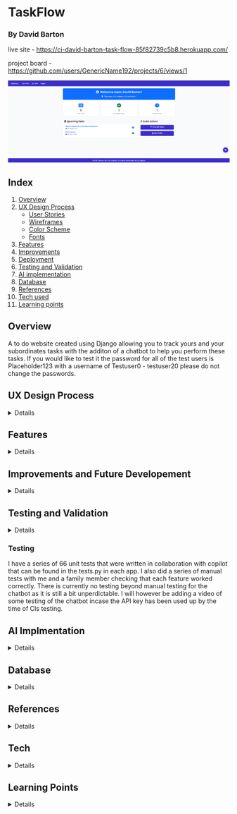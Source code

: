 # TaskFlow
### By David Barton

live site - https://ci-david-barton-task-flow-85f82739c5b8.herokuapp.com/

project board -  https://github.com/users/GenericName192/projects/6/views/1

![Website landing page](/documentation/TaskFlow-landing-page.png)

## Index
1. [Overview](#overview)
2. [UX Design Process](#ux-design-process)
    - [User Stories](#user-stories)
    - [Wireframes](#wireframes)
    - [Color Scheme](#color-scheme)
    - [Fonts](#fonts)
3. [Features](#features)
4. [Improvements](#improvments-and-future-development)
5. [Deployment](#deployment)
6. [Testing and Validation](#testing-and-validation)
7. [AI implementation](#ai-implementation)
8. [Database](#database)
9. [References](#references)
10. [Tech used](#tech-used)
11. [Learning points](#learning-points)


## Overview
A to do website created using Django allowing you to track yours and your subordinates tasks with the additon of a chatbot to help you perform these tasks. If you would like to test it the password for all of the test users is Placeholder123 with a username of Testuser0 - testuser20 please do not change the passwords.

## UX Design Process
<details>

project board -  https://github.com/users/GenericName192/projects/6/views/1

### User stories
<details>
1. Authentication & Profiles

- As a user, I want to sign up and log in so that I can securely access my tasks.
- As a user, I want to edit my profile (name, email, boss) so that my information stays up to date.
- As a manager, I want to set who reports to me so that I can assign them tasks.

2. Task Management

- As a user, I want to create a task for myself so that I can track my personal work.
- As a manager, I want to create a task for my subordinates so that I can delegate work.
- As a manager, I want to assign a task to all users under my hierarchy so that I can broadcast important tasks (e.g., team meetings).
- As a user, I want to view all tasks assigned to me so that I know what I need to complete.
- As a user, I want to update the status of a task (e.g., Pending → Done) so that I can track progress.
- As a user, I want to delete my own tasks so that I can keep my task list clean.

3. Hierarchy & Permissions

- As a user, I want to see who my boss is so that I know my reporting line.
- As a manager, I want to view all my subordinates so that I know who I can assign tasks to.
- As a manager, I want to see tasks I’ve assigned to others so that I can track their progress.

4. Chatbot Integration

- As a user, I want to ask the chatbot to create a task for me so that I can save time.
- As a manager, I want to ask the chatbot to assign a task to all my subordinates so that I can quickly delegate work.
- As a user, I want the chatbot to list my pending tasks so that I can quickly review my workload.

All have been achived at this point but the last chatbot story of giving a list of pending tasks however this will be added if I have time.
</details>

### Wireframes

<details>
Task list page

![moblie wireframe](/documentation/capstone-moblie-main-page.png)

![tablet wireframe](/documentation/capstone-tablet-main-page.png)

![desktop wireframe](/documentation/capstone-pc-main-page.png)

![chatbot wireframe](/documentation/capstone-chat-bot-view.png)

These were the orginal wireframes I designed for the project, however the project ended up growing in scoop
and new wireframes were needed and some designers were changed, for example the desktop wireframe ended up
making the page feel too cluttered so I went with the tablet wireframe for all sizes above the tablet.
and the moblie wireframe for anything smaller.

here are the wireframes for the addiontal pages added:

![moblie wireframe landing page](/documentation/landing-page-wireframe-moblie.png)

![tablet and up wireframe landing page](/documentation/landing-page-wireframe-tablet-up.png)

![moblie wireframe profile page](/documentation/profile-moblie-view.png)

![tablet and up wireframe profile page](/documentation/profile-tablet-and-up-wireframe.png)
</details>

### Color schemes

<details>
The color scheme grew as the scoop of the project did, orginally I had the following planned with the help of chatGPT:

but in the end the scheme grew with the end result being:

![color scheme](/documentation/TaskFlow-color-scheme.png)

##### Primary Colors

Primary Purple: #3c2dcf (Main brand color - used for navigation, buttons)
Accent Purple: #7e2fcc (Lighter purple for gradients and hover states)
White: #ffffff (Clean backgrounds, button text)
##### Text Colors

Primary Text: #212529 (Dark gray for main content)
Secondary Text: #ffffff (White text on colored backgrounds)
##### Background Colors

Primary Background: #F9FAFB (Very light gray for page backgrounds)
Light Background: #f8f9fa (Slightly different light gray for cards)
Border Color: #e0e4e7 (Light gray for borders)
##### Status Colors

Success Green: #198754 (Completed tasks, success messages)
Success Light: #d4edda (Success background)
Success Text: #155724 (Success text)
Danger Red: #dc3545 (Delete buttons, error messages)
Warning Yellow: #fff3cd (Warning backgrounds)
Warning Text: #856404 (Warning text)
</details>

### Fonts

<details>
The fonts I went with were Roboto for the primary and Poppins for secondary, I wanted to go with a professional look and I felt these served that well. They were picked in collaboration with ChatGPT.
</details>
</details>

## Features

<details>
Main page
 - list of tasks
 - add task
 - chatbot 

Profile page
 - profile picture
 - user data with ability to update it
 - list of subordinates
 - managers name

These were the orginally planned features with an optional chatbot if I had time, however as I started to make the project I added an additional landing page

#### Landing page

![Landing page](/documentation/TaskFlow-landing-page.png)

As you can see the landing page shows some stats on your current tasks as well as a list of upcoming tasks. 
Also has a link to the main 2 pages profile and task list

#### Task list page

![task list page](/documentation/TaskFlow-tasks-one.png)

![task list page](/documentation/TaskFlow-tasks-two.png)

This is where you can perform your crud functionality on your tasks, can create at the top read update and delete below.

##### Task update

![task update page](/documentation/TaskFlow-update_task.png)

##### Task details

![task details page](/documentation/TaskFlow-task-details.png)

##### Task delete

![task details page](/documentation/TaskFlow-delete-task.png)

#### Profile page

![profile page](/documentation/TaskFlow-profile-one.png)

![profile page](/documentation/TaskFlow-profile-two.png)

This is where you can view your user account aswell as update infomation to it, you can also view a list of all direct and indirect subordinates. I in the end decided to remove the profile picture part as I was running low on the API key I had planned to use for this and felt it didnt really add anything

##### Change user details

![change user details](/documentation/TaskFlow-edit-profile.png)

##### Change password

![change password](/documentation/TaskFlow-change-password.png)

#### Chat bot

![chatbot](/documentation/capstone-chat-bot-view.png)

Is part of of the base.html therefore can be viewed on any page.

#### Custom error pages

##### 404 page not found

![404 page](/documentation/TaskFlow-404-error.png)

##### 403 access denied

![403 page](/documentation/TaskFlow-403-error.png)

##### 500 server issue

![500 page](/documentation/TaskFlow-500-error.png)
</details>

## Improvements and Future Developement

<details>
The AI could use with more tools atm its functionality is quite limited and to the point it hasnt manage to hit all the user stories yet. I also feel like there are some database optimizations that could be done to make the site run faster.
I also once again did not spend enough time planning and as such there were a lot of changes made during the development cycle that I should have decided on during the planning process I feel like I did better then I have done in the past the ERD I did helped but I still feel like this is an area of improvement for me.
</details>

## Testing and Validation

<details>
### HTML Validation

There was some feedback under info for each page but I decided to ignore this as it was an error introduced by prettier my formatter.

Users

![landing page](/documentation/landingpage-val.png)
![profile](/documentation/profile-val.png)
![edit profile](/documentation/profile-edit-val.png)
![change password](/documentation/change-password-val.png)

Tasks

![task list](/documentation/task-view-val.png)
![task details](/documentation/task-detail-val.png)
![task update](/documentation/task-update-val.png)
![bulk task creation](/documentation/bulk-create-val.png)

Errors

![404](/documentation/404val.png)
![403](/documentation/403-val.png)
![500](/documentation/500-val.png)

### CSS validation

![css validation](/documentation/css-validation.png)

### Python validation

authuser model
![authuser model](/documentation/authuser-model-val.png)

authuser views
![authuser views](/documentation/authuser-views-val.png)

chatbot tools
![chatbot tools](/documentation/chatbot-tools-val.png)

chatbot views
![chatbot views](/documentation/chatbot-views-val.png)

task models
![task models](/documentation/python-task-view-val.png)

task views
![task views](/documentation/task-view-val.png)

utils
![utils](/documentation/utils-val.png)

### JS validation

![js val](/documentation/js-val.png)


### Lighthouse

I have implimented some caching via whitenoise so performance is a bit hard to test on intial loading of the page so these are for the second loading of the page the one that lighthouse does during the testing.

![landing page](/documentation/landing-page-lighthouse.png)
![profile page](/documentation/profile-lighthouse.png)
![task page](/documentation/task-list-lighthouse.png)

### Wave

The only errors I had for wave were missing headings and redundant links but I decided to not fix these due to time restraints

![landing page](/documentation/Wave-landing-page.png)
![profile page](/documentation/profile-wave.png)
![task page](/documentation/task-list-wave.png)
</details>

### Testing

I have a series of 66 unit tests that were written in collaboration with copilot that can be found in the tests.py in each app. I also did a series of manual tests with me and a family member checking that each feature worked correctly.
There is currently no testing beyond manual testing for the chatbot as it is still a bit unperdictable. 
I will however be adding a video of some testing of the chatbot incase the API key has been used up by the time of CIs testing.

## AI Implmentation

<details>
### Code Creation

Copilot did alot of the styling on this project I wired up the front end pages and then let Copilot take the lead on the visuals of it and then tweaked them as and when I felt it was needed. I think it did a smashing job as the website looks good and required fairly limited intervention beyond giving it things like the fonts to use and the general color schemee. Beyond that I didnt user code creation much opting to ask Copilot for hints rather then code generation, I know I want to work in the back end side of things and I felt because of this it was important I got as much practice as I could in this area.

### Debugging

I used Copilot again for debugging, helping me by giving me hints and pointing out likely areas to check when trying to find where a bug was occuring. It proved very helpful for the most part and spend up a lot of the small bug fixes that needed doing. That being said when I moved onto the chat bot and using smolagents Copilot actually slowed me down it sent me down many rabbit holes and massively over complicated problems, when I went to ChatGPT to seek addional support it largely did the same. In the end the problem was solved by me going through the documentation myself and I would have spent a lot less time on wiring up the chat bot if I had just done that from the start.

### Performance and Experience

Copilot was very useful in improving the performance while I do still have some database optimizations that could be done I at first had a lot of N + 1 issues and Copilot pointed me in the right direction telling me to reserach both bulkcreate and select_related to helping me improve performance. I also feel like as a developer have AI do some of the grunt work is also very helpful and improves your performance as a developer. That being said it did make some weird and sometimes unhelpful suggestions like moving all error messages to a singluar file and importing them all, I end up doing this for URLs and templates as I felt it had some value there but refused to implement the suggestion for error messages as it was a pointless abstraction.

### Development Process

Over all I feel like the use of AI massively helped speed up the development process and also pushed me to do things in a better way then I would have perhaps done otherwise, I frequently asked for feedback and it quite rightly criticized some of my initial ideas on how to solve problems.
</details>

## Database

<details>
The database is a Postgres database hosted by Code insitute

![ERD](/documentation/capstoneERD.png)

### User table
The user is a self referencing table were users can be bosses of other uses, I made my own custom user to do this inheriting from AbstractUser, it ended up with less fields then I had planned due to profile picture being cut because of my API key to Cloudinary being almost used up and I was worried it would run out during the developement of this project.

### Task table
The task table has 2 one to many relationships with the user table, one being created_by which would track which user created the task and another being assigned_to which would track which user the task belonged to.

</details>

## References

<details>
AI
chatgpt - helped me intial ideas for design such as the name Taskflow and what fonts to use.
Co-Pilot - I used copilot a lot as both a rubber duck and also for pair programming, I asked it to avoid giving code and to just talk through problems it found in my project.

Youtube videos

https://www.youtube.com/watch?v=mndLkCEiflg - helped me with making custom-users
https://www.youtube.com/@Codemycom - helped me with afew different things accross different videos
https://www.youtube.com/watch?v=1x0Zdukpjrs - helped with adding custom field validators
https://www.youtube.com/watch?v=3NDGnj19GiA - helped me understand prefetch and select related
https://www.youtube.com/watch?v=N_HLNV2UQjg - helped with writing my unit tests
https://www.youtube.com/watch?v=HBA6BSmBiT4 - helped me with the JS event listeners needed for the chatbot
https://www.youtube.com/watch?v=lc1sOvRaFpg - reminder on how to use data attributes and how to get JS and Django to talk
https://www.youtube.com/watch?v=RxUc6ZWwgfw - showed me how to use session storage allowing me to save the chatbots chat history.

Documentation

https://docs.djangoproject.com/en/5.2/ref/models/querysets/ - Django documentation was very useful for a few different sections.

W3schools

https://www.w3schools.com/python/python_lists_comprehension.asp - reminder on how list comprehension works

Old projects

https://github.com/GenericName192/CI-hackathon-chatbot - reminder of how to do some the JS.

hugging face course

https://huggingface.co/learn/agents-course/unit0/introduction - I started doing this during the course and referenced back to it during the project.
</details>

## Tech
<details>

- CSS
- HTML
- Django
- Bootstrap
- Copilot
- ChatGPT
- Postgres
- Smolagents
- Openai/gpt-4o-mini
</details>

## Learning Points

<details>
It's hard to sum up learning points as I feel like I've learnt an awful lot, I learnt a lot makeing a custom user, trying to do some database optimizations and an awful lot wireing up my first chatbot using agents. As for thing I would have done differently I think its the same learning points I've had before - be more ambitious and spend more time thinking and planning before building.
</details>